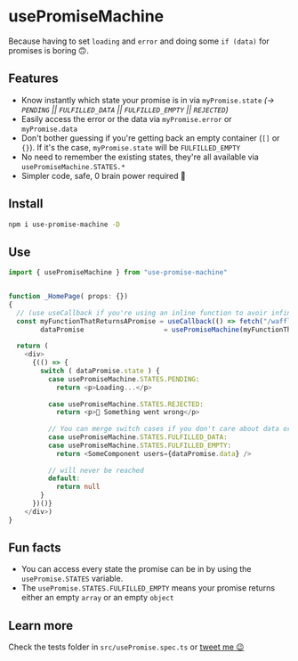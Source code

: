 # usePromiseMachine
Because having to set `loading` and `error` and doing some `if (data)`  for promises is boring 🙃. 

## Features
- Know instantly which state your promise is in via `myPromise.state` *(-> `PENDING` || `FULFILLED_DATA` || `FULFILLED_EMPTY` || `REJECTED`)*
- Easily access the error or the data via `myPromise.error` or `myPromise.data`
- Don't bother guessing if you're getting back an empty container (`[]` or `{}`). If it's the case, `myPromise.state` will be `FULFILLED_EMPTY`
- No need to remember the existing states, they're all available via `usePromiseMachine.STATES.*`
- Simpler code, safe, 0 brain power required 🥳

## Install
```bash
npm i use-promise-machine -D
```

## Use
```typescript jsx
import { usePromiseMachine } from "use-promise-machine"


function _HomePage( props: {})
{
  // (use useCallback if you're using an inline function to avoir infinite rendering) 
  const myFunctionThatReturnsAPromise = useCallback(() => fetch("/waffles")),
        dataPromise                    = usePromiseMachine(myFunctionThatReturnsAPromise)
  
  return (
    <div>
      {(() => {
        switch ( dataPromise.state ) {
          case usePromiseMachine.STATES.PENDING:
            return <p>Loading...</p>
          
          case usePromiseMachine.STATES.REJECTED:
            return <p>💩 Something went wrong</p>
  
          // You can merge switch cases if you don't care about data or empty state        
          case usePromiseMachine.STATES.FULFILLED_DATA:
          case usePromiseMachine.STATES.FULFILLED_EMPTY:
            return <SomeComponent users={dataPromise.data} />
            
          // will never be reached
          default:
          	return null
        }
      })()}
    </div>)
}
```

## Fun facts
- You can access every state the promise can be in by using the `usePromise.STATES` variable.
- The `usePromise.STATES.FULFILLED_EMPTY` means your promise returns either an empty `array` or an empty `object`

## Learn more
Check the tests folder in `src/usePromise.spec.ts` or [tweet me 😉](https://twitter.com/isthatcentered)  